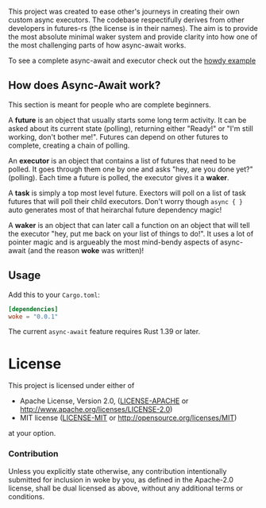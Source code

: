 This project was created to ease other's journeys in creating
their own custom async executors. The codebase respectifully derives
from other developers in futures-rs (the license is in their names). 
The aim is to provide the most absolute minimal waker system and provide 
clarity into how one of the most challenging parts of how async-await works.

To see a complete async-await and executor check out the [howdy example](https://github.com/richardanaya/woke/blob/master/examples/howdy/src/main.rs)

## How does Async-Await work?

This section is meant for people who are complete beginners.  

A **future** is an object that usually starts some long term activity.  It can be asked about its current state (polling), returning either "Ready!" or "I'm still working, don't bother me!".  Futures can depend on other futures to complete, creating a chain of polling.

An **executor** is an object that contains a list of futures that need to be polled. It goes through them one by one and asks "hey, are you done yet?" (polling). Each time a future is polled, the executor gives it a **waker**. 

A **task** is simply a top most level future. Exectors will poll on a list of task futures that will poll their child executors. Don't worry though  `async { }` auto generates most of  that heirarchal future dependency magic!

A **waker** is an object that can later call a function on an object that will tell the executor "hey, put me back on your list of things to do!". It uses a lot of pointer magic and is argueably the most mind-bendy aspects of async-await (and the reason **woke** was written)!


## Usage

Add this to your `Cargo.toml`:

```toml
[dependencies]
woke = "0.0.1"
```
The current `async-await` feature requires Rust 1.39 or later.

# License

This project is licensed under either of

 * Apache License, Version 2.0, ([LICENSE-APACHE](LICENSE-APACHE) or
   http://www.apache.org/licenses/LICENSE-2.0)
 * MIT license ([LICENSE-MIT](LICENSE-MIT) or
   http://opensource.org/licenses/MIT)

at your option.

### Contribution

Unless you explicitly state otherwise, any contribution intentionally submitted
for inclusion in woke by you, as defined in the Apache-2.0 license, shall be
dual licensed as above, without any additional terms or conditions.
